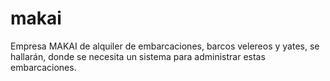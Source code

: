 # makai
Empresa MAKAI de alquiler de embarcaciones, barcos velereos y yates, se hallarán, donde se necesita un sistema para administrar estas embarcaciones.
